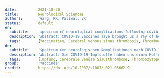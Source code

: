 ```yaml
---
date:          2021-10-30
title:         Neurological Sciences
authors:       'Garg, RK, Paliwal, VK'
status:        default
en:
  subtitle:    'Spectrum of neurological complications following COVID-19 vaccination'
  description: 'Abstract: COVID-19 vaccines have brought us a ray of hope to effectively fight against deadly pandemic of COVID-19 and hope to save lives. Many vaccines have been granted emergency use authorizations by many countries. Post-authorization, a wide spectrum of neurological complications is continuously being reported following COVID-19 vaccination. Neurological adverse events following vaccination are generally mild and transient, like fever and chills, headache, fatigue, myalgia and arthralgia, or local injection site effects like swelling, redness, or pain. The most devastating neurological post-vaccination complication is cerebral venous sinus thrombosis. Cerebral venous sinus is frequently reported in females of childbearing age, generally following adenovector-based vaccination. Another major neurological complication of concern is Bell’s palsy that was reported dominantly following mRNA vaccine administration. Acute transverse myelitis, acute disseminated encephalomyelitis, and acute demyelinating polyneuropathy are other unexpected neurological adverse events that occur as result of phenomenon of molecular mimicry. Reactivation of herpes zoster in many persons, following administration of mRNA vaccines, has been also recorded. Considering the enormity of recent COVID-19-vaccinated population, the number of serious neurological events is miniscule. Large collaborative prospective studies are needed to prove or disprove causal association between vaccine and neurological adverse events occurring vaccination.'
  tags:        [Vaccination, Cerebral venous sinus thrombosis, Thrombocytopenia]
de:
  subtitle:    'Spektrum der neurologischen Komplikationen nach COVID-19-Impfung'
  description: 'Abstract: Die COVID-19-Impfstoffe haben uns einen Hoffnungsschimmer gebracht, um die tödliche COVID-19-Pandemie wirksam bekämpfen und Leben retten zu können. Viele Länder haben eine Notfallzulassung für viele Impfstoffe erteilt. Nach der Zulassung wird immer wieder über ein breites Spektrum an neurologischen Komplikationen nach der COVID-19-Impfung berichtet. Neurologische Nebenwirkungen nach der Impfung sind in der Regel mild und vorübergehend, wie Fieber und Schüttelfrost, Kopfschmerzen, Müdigkeit, Myalgie und Arthralgie oder lokale Auswirkungen an der Injektionsstelle wie Schwellungen, Rötungen oder Schmerzen. Die verheerendste neurologische Komplikation nach der Impfung ist die zerebrale Venensinusthrombose. Zerebrale Venensinus-Thrombosen werden häufig bei Frauen im gebärfähigen Alter berichtet, in der Regel nach Impfungen mit Adenovektoren. Eine weitere besorgniserregende neurologische Komplikation ist die Bellsche Lähmung, über die vor allem nach der Verabreichung von mRNA-Impfstoffen berichtet wurde. Akute transversale Myelitis, akute disseminierte Enzephalomyelitis und akute demyelinisierende Polyneuropathie sind weitere unerwartete neurologische Nebenwirkungen, die als Folge des Phänomens der molekularen Mimikry auftreten. Bei vielen Personen wurde auch eine Reaktivierung von Herpes zoster nach Verabreichung von mRNA-Impfstoffen festgestellt. In Anbetracht der enormen Zahl der kürzlich mit COVID-19 geimpften Personen ist die Zahl der schwerwiegenden neurologischen Ereignisse verschwindend gering. Große prospektive Verbundstudien sind erforderlich, um einen kausalen Zusammenhang zwischen Impfstoff und neurologischen Nebenwirkungen der Impfung zu beweisen oder zu widerlegen.' 
  tags:        [Impfung, zerebrale venöse Sinusthrombose, Thrombozytopenie]
group:         'Vaccines'
credit:        https://doi.org/10.1007/s10072-021-05662-9
---
```

